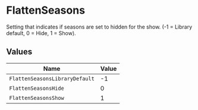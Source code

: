 # FlattenSeasons

Setting that indicates if seasons are set to hidden for the show. (-1 = Library default, 0 = Hide, 1 = Show).



## Values

| Name                           | Value                          |
| ------------------------------ | ------------------------------ |
| `FlattenSeasonsLibraryDefault` | -1                             |
| `FlattenSeasonsHide`           | 0                              |
| `FlattenSeasonsShow`           | 1                              |